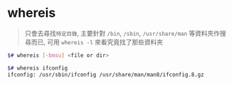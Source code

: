 # whereis

> 只會去尋找`特定目錄`, 主要針對 `/bin`, `/sbin`, `/usr/share/man` 等資料夾作搜尋而已, 可用 `whereis -l` 來看究竟找了那些資料夾

```sh
$# whereis [-bmsu] <file or dir>

$# whereis ifconfig
ifconfig: /usr/sbin/ifconfig /usr/share/man/man8/ifconfig.8.gz
```